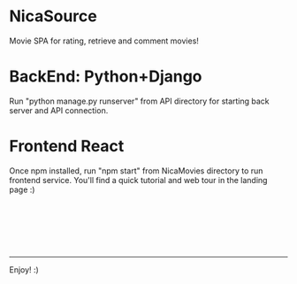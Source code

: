 # NicaSource
Movie SPA for rating, retrieve and comment movies!

# BackEnd: Python+Django
Run "python manage.py runserver" from API directory for starting back server and API connection.

# Frontend React
Once npm installed, run "npm start" from NicaMovies directory to run frontend service. You'll find a quick tutorial and web tour in the landing page :) 


<br/>
<br/>
<br/>
<br/>
<br/>

-------------------------------------------------------------------------------------------------
Enjoy! :)
